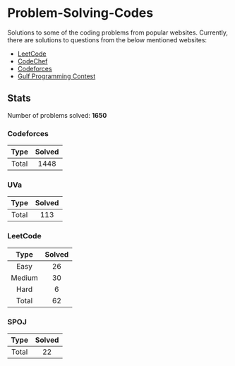 # Problem-Solving-Codes

Solutions to some of the coding problems from popular websites. Currently, there are solutions to questions from the below mentioned websites:

*	[LeetCode](leetCode/ "LeetCode")
*	[CodeChef](CodeChef/ "CodeChef")
*	[Codeforces](Codeforces/ "Codeforces")
*	[Gulf Programming Contest](Gulf%20Programming%20Contest/ "GPC")

## Stats

Number of problems solved: **1650**

### Codeforces

| Type   | Solved |
|:------:|:------:|
| Total	 | 1448   |


### UVa

| Type   | Solved |
|:------:|:------:|
| Total	 | 113    |


### LeetCode

| Type   | Solved |
|:------:|:------:|
| Easy   | 26     |
| Medium | 30     |
| Hard   | 6      |
| Total  | 62     |


### SPOJ

| Type   | Solved |
|:------:|:------:|
| Total	 | 22    |

